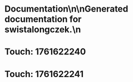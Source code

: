 # Documentation\n\nGenerated documentation for swistalongczek.\n

# Touch: 1761622240

# Touch: 1761622241
